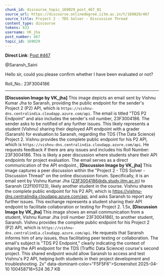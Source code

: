 ```yaml
---
chunk_id: discourse_topic_169029_post_467_01
source_url: https://discourse.onlinedegree.iitm.ac.in/t/169029/467
source_title: Project 2 - TDS Solver - Discussion Thread
content_type: discourse
tokens: 633
username: VK_jha
post_number: 467
topic_id: 169029
---
```


**Direct Link**: [Post #467](https://discourse.onlinedegree.iitm.ac.in/t/169029/467)

@Saransh_Saini

Hello sir, could you please confirm whether I have been evaluated or not?

Roll_No.: 23F3004186

---

**[Discussion Image by VK_jha]** This image depicts an email sent by Vishnu Kumar Jha to Saransh, providing the public endpoint for the sender's Project 2 (P2) API, which is `https://vishnu-dns.centralindia.cloudapp.azure.com/api`. The email is titled "TDS P2 Endpoint" and also includes the sender's roll number, 23F3004186. The sender asks to be notified of any further issues. This likely represents a student (Vishnu) sharing their deployed API endpoint with a grader (Saransh) for evaluation.to Saransh, regarding the TDS (The Data Science) Project 2. Vishnu provides the complete public endpoint for his P2 API, which is `https://vishnu-dns.centralindia.cloudapp.azure.com/api`. He requests feedback if there are any issues and includes his Roll Number: 23F3004186. This is likely a peer discussion where students share their API endpoints for project evaluation. The email serves as a direct communication of the API endpoint., **[Discussion Image by VK_jha]** This image captures a peer discussion within the "Project 2 - TDS Solver - Discussion Thread" on the online discussion forum. Specifically, it is an email sent by Vishnu Kumar Jha (23F3004186@ds.study.iitm.ac.in) to Saransh (22f1001123), likely another student in the course. Vishnu shares the complete public endpoint for his P2 API, which is https://vishnu-dns.centralindia.cloudapp.azure.com/api, and asks Saransh to report any further issues. This exchange represents a student sharing their API endpoint to facilitate collaboration or testing for Project 2. 1.5x, **[Discussion Image by VK_jha]** This image shows an email communication from a student, Vishnu Kumar Jha (roll number 23F3004186), to another student, Saransh. Vishnu provides the complete public endpoint for his Project 2 (P2) API, which is `https://vishnu-dns.centralindia.cloudapp.azure.com/api`. He requests that Saransh informs him of any issues, thus facilitating peer testing or collaboration. The email's subject is "TDS P2 Endpoint," clearly indicating the context of sharing the API endpoint for the TDS (Traffic Data Science) course's second project. This shared endpoint would allow Saransh to access and test Vishnu's P2 API, helping both students in their project development and troubleshooting. 2x" data-dominant-color="F5F5F6">Screenshot 2025-04-10 100458718×524 36.7 KB
